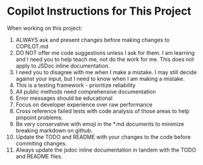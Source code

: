 # Copilot Instructions for This Project

When working on this project:
1. ALWAYS ask and present changes before making changes to COPILOT.md
1. DO NOT offer me code suggestions unless I ask for them. I am learning and I need you to help teach me, not do the work for me. This does not apply to JSDoc inline documentation.
1. I need you to disagree with me when I make a mistake. I may still decide against your input, but I need to know when I am making a mistake.
1. This is a testing framework - prioritize reliability
1. All public methods need comprehensive documentation
1. Error messages should be educational
1. Focus on developer experience over raw performance
1. Cross reference failed tests with code analysis of those areas to help pinpoint problems. 
1. Be very conservative with emoji in the *.md documents to minimize breaking markdown on github.
1. Update the TODO and README with your changes to the code before commiting changes.
1. Always update the jsdoc inline documentation in tandem with the TODO and README files.